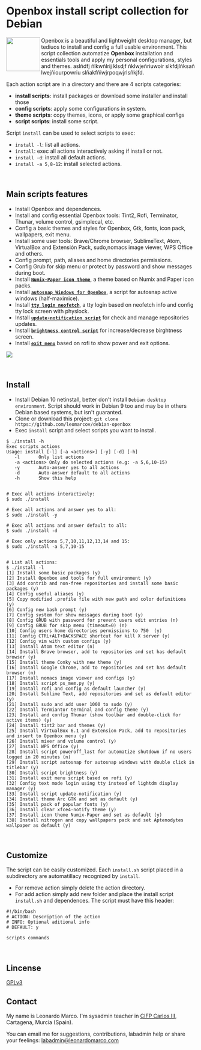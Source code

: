 # Openbox install script collection for Debian
<img align="left"  src="https://user-images.githubusercontent.com/32820131/77852132-2de64c00-71dd-11ea-8a66-e4cd3de916f8.png" width="90"> Openbox is a beautiful and lightweight desktop manager, but tediuos to install and config a full usable environment. This script collection automatize **Openbox** installation and essentials tools and apply my personal configurations, styles and themes. aslñdfj ñlkwñlrij klsdjf ñklwjeñriuwoir slkfdjlñksañ lwejñiourpowriu slñakfñiwjrpoqwjrlsñkjfd.

 
Each action script are in a directory and there are 4 scripts categories:
  * **install scripts**: install packages or download some installer and install those
  * **config scripts**: apply some configurations in system.
  * **theme scripts**: copy themes, icons, or apply some graphical configs
  * **script scripts**: install some script. 

Script `install` can be used to select scripts to exec:
  * `install -l`: list all actions.
  * `install`: exec all actions interactively asking if install or not.
  * `install -d`: install all default actions.
  * `install -a 5,8-12`: install selected actions.

&nbsp; 
## Main scripts features
  * Install Openbox and dependences.
  * Install and config essential Openbox tools: Tint2, Rofi, Terminator, Thunar, volume control, gsimplecal, etc.
  * Config a basic themes and styles for Openbox, Gtk, fonts, icon pack, wallpapers, exit menu.
  * Install some user tools: Brave/Chrome browser, SublimeText, Atom, VirtualBox and Extensión Pack, sudo,nomacs image viewer, WPS Office and others.
  * Config prompt,  path, aliases and home directories permissions.
  * Config Grub for skip menu or protect by password and show messages during boot.
  * Install [**`Numix-Paper icon theme`**](https://github.com/leomarcov/debian-openbox/tree/master/theme_numix-paper-icon), a theme based on Numix and Paper icon packs.
  * Install [**`autosnap Windows for Openbox`**](https://github.com/leomarcov/debian-openbox/tree/master/script_autosnap-openbox), a script for autosnap active windows (half-maximice). 
  * Install [**`tty login neofetch`**](https://github.com/leomarcov/debian-openbox/tree/master/script_tty-login-neofetch), a tty login based on neofetch info and config tty lock screen with physlock.
  * Install [**`update-notification script`**](https://github.com/leomarcov/debian-openbox/tree/master/script_update-notification-tint) for check and manage repositories updates.
  * Install [**`brightness control script`**](https://github.com/leomarcov/debian-openbox/tree/master/script_brightness-control) for increase/decrease birghtness screen.
  * Install [**`exit menu`**](https://github.com/leomarcov/debian-openbox/tree/master/script_exitmenu) based on rofi to show power and exit options.

<img src="https://user-images.githubusercontent.com/32820131/78614586-37bc1f00-786f-11ea-8c28-1509b8bb2c11.png">


&nbsp; 
## Install
  * Install Debian 10 netinstall, better don't install `Debian desktop environment`. Script should work in Debian 9 too and may be in others Debian based systems, but isn't guaranted.
  * Clone or download this project: `git clone https://github.com/leomarcov/debian-openbox`
  * Exec `install` script and select scripts you want to install.
  
```
$ ./install -h
Exec scripts actions
Usage: install [-l] [-a <actions>] [-y] [-d] [-h]
   -l		Only list actions 
   -a <actions>	Only do selected actions (e.g: -a 5,6,10-15)
   -y		Auto-answer yes to all actions
   -d		Auto-answer default to all actions
   -h		Show this help


# Exec all actions interactively:
$ sudo ./install

# Exec all actions and answer yes to all:
$ sudo ./install -y

# Exec all actions and answer default to all:
$ sudo ./install -d

# Exec only actions 5,7,10,11,12,13,14 and 15:
$ sudo ./install -a 5,7,10-15


# List all actions:
$ ./install -l
[1] Install some basic packages (y)
[2] Install Openbox and tools for full environment (y)
[3] Add contrib and non-free repositories and install some basic packages (y)
[4] Config useful aliases (y)
[5] Copy modified .profile file with new path and color definitions (y)
[6] Config new bash prompt (y)
[7] Config system for show messages during boot (y)
[8] Config GRUB with password for prevent users edit entries (n)
[9] Config GRUB for skip menu (timeout=0) (n)
[10] Config users home directories permissions to 750  (y)
[11] Config CTRL+ALT+BACKSPACE shortcut for kill X server (y)
[12] Config vim with custom configs (y)
[13] Install Atom text editor (n)
[14] Install Brave browser, add to repositories and set has default browser (y)
[15] Install theme Conky with new theme (y)
[16] Install Google Chrome, add to repositories and set has default browser (n)
[17] Install nomacs image viewer and configs (y)
[18] Install script ps_mem.py (y)
[19] Install rofi and config as default launcher (y)
[20] Install Sublime Text, add repositories and set as default editor  (y)
[21] Install sudo and add user 1000 to sudo (y)
[22] Install Termiantor terminal and config theme (y)
[23] Install and config Thunar (show toolbar and double-click for active items) (y)
[24] Install tint2 bar and themes (y)
[25] Install VirtualBox 6.1 and Extension Pack, add to repositories and insert to Openbox menu (y)
[26] Install mixer and volume control (y)
[27] Install WPS Office (y)
[28] Install script poweroff_last for automatize shutdown if no users logged in 20 minutes (n)
[29] Install script autosnap for autosnap windows with double click in titlebar (y)
[30] Install script brightness (y)
[31] Install exit menu script based on rofi (y)
[32] Config text mode login using tty instead of lightdm display manager (y)
[33] Install script update-notification (y)
[34] Install theme Arc GTK and set as default (y)
[35] Install pack of popular fonts (y)
[36] Install clear xfce4-notify theme (y)
[37] Install icon theme Numix-Paper and set as default (y)
[38] Install nitrogen and copy wallpapers pack and set Aptenodytes wallpaper as default (y)

```
  
&nbsp; 
## Customize
The script can be easily customized. Each `install.sh` script placed in a subdirectory are automatillacy recognized by `install`.
  * For remove action simply delete the action directory.
  * For add action simply add new folder and place the install script `install.sh` and dependences. The script must have this header:
  ```
  #!/bin/bash
  # ACTION: Description of the action
  # INFO: Optional aditional info
  # DEFAULT: y
  
  scripts commands
  
  ```

&nbsp;  
## Lincense
[GPLv3](LICENSE)

## Contact
My name is Leonardo Marco. I'm sysadmin teacher in [CIFP Carlos III](https://cifpcarlos3.es/), Cartagena, Murcia (Spain).

You can email me for suggestions, contributions, labadmin help or share your feelings: labadmin@leonardomarco.com
